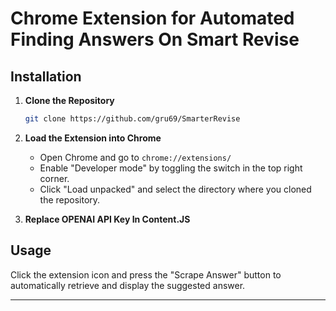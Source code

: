 

# Chrome Extension for Automated Finding Answers On Smart Revise 

## Installation

1. **Clone the Repository**

   ```bash
   git clone https://github.com/gru69/SmarterRevise
   ```

2. **Load the Extension into Chrome**

   - Open Chrome and go to `chrome://extensions/`
   - Enable "Developer mode" by toggling the switch in the top right corner.
   - Click "Load unpacked" and select the directory where you cloned the repository.


3. **Replace OPENAI API Key In Content.JS**
   
## Usage

Click the extension icon and press the "Scrape Answer" button to automatically retrieve and display the suggested answer.

---



